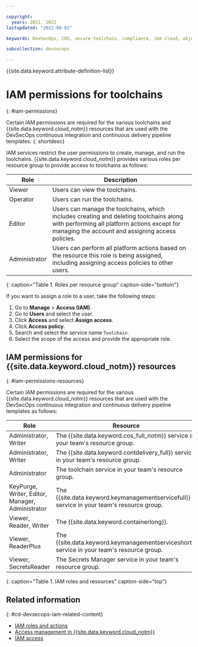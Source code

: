 ```yaml
---

copyright:
  years: 2021, 2022
lastupdated: "2022-06-02"

keywords: DevSecOps, COS, secure toolchain, compliance, ibm cloud, object storage

subcollection: devsecops

---
```


{{site.data.keyword.attribute-definition-list}}

# IAM permissions for toolchains 
{: #iam-permissions}

Certain IAM permissions are required for the various toolchains and {{site.data.keyword.cloud_notm}} resources that are used with the DevSecOps continuous integration and continuous delivery pipeline templates.
{: shortdesc}

IAM services restrict the user permissions to create, manage, and run the toolchains. {{site.data.keyword.cloud_notm}} provides various roles per resource group to provide access to toolchains as follows: 

| Role | Description |
|--|--|
|  Viewer  |  Users can view the toolchains. |
|  Operator  |  Users can run the toolchains. |
|  Editor  |  Users can manage the toolchains, which includes creating and deleting toolchains along with performing all platform actions except for managing the account and assigning access policies.|
|  Administrator  | Users can perform all platform actions based on the resource this role is being assigned, including assigning access policies to other users.|
{: caption="Table 1. Roles per resource group" caption-side="bottom"}

If you want to assign a role to a user, take the following steps:

1. Go to **Manage** > **Access (IAM)**.
2. Go to **Users** and select the user.
3. Click **Access** and select **Assign access**.
4. Click **Access policy**.
5. Search and select the service name `Toolchain`.
6. Select the scope of the access and provide the appropriate role.

## IAM permissions for {{site.data.keyword.cloud_notm}} resources
{: #iam-permissions-resources}

Certain IAM permissions are required for the various {{site.data.keyword.cloud_notm}} resources that are used with the DevSecOps continuous integration and continuous delivery pipeline templates as follows:

| Role | Resource |
|--|--|
|  Administrator, Writer  |  The {{site.data.keyword.cos_full_notm}} service in your team's resource group. |
|  Administrator, Writer  |  The {{site.data.keyword.contdelivery_full}} service in your team's resource group. |
|  Administrator  |  The toolchain service in your team's resource group. |
|  KeyPurge, Writer, Editor, Manager, Administrator  |  The {{site.data.keyword.keymanagementservicefull}} service in your team's resource group. |
|  Viewer, Reader, Writer  |  The {{site.data.keyword.containerlong}}. |
|  Viewer, ReaderPlus  |  The {{site.data.keyword.keymanagementserviceshort}} service in your team's resource group. |
|  Viewer, SecretsReader  |  The Secrets Manager service in your team's resource group. |
{: caption="Table 1. IAM roles and resources" caption-side="top"}

## Related information
{: #cd-devsecops-iam-related-content}

* [IAM roles and actions](/docs/account?topic=account-iam-service-roles-actions)
* [Access management in {{site.data.keyword.cloud_notm}}](/docs/account?topic=account-cloudaccess)
* [IAM access](/docs/account?topic=account-userroles)
